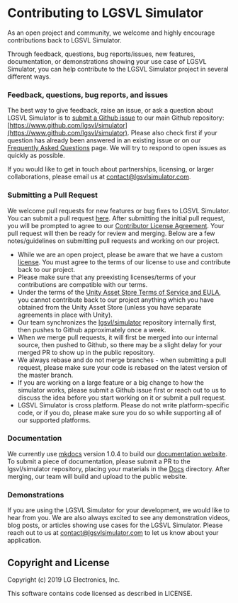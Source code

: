 # Contributing to LGSVL Simulator


As an open project and community, we welcome and highly encourage contributions back to LGSVL Simulator. 

Through feedback, questions, bug reports/issues, new features, documentation, or demonstrations showing your use case of LGSVL Simulator, you can help contribute to the LGSVL Simulator project in several different ways. 



### Feedback, questions, bug reports, and issues
The best way to give feedback, raise an issue, or ask a question about LGSVL Simulator is to [submit a Github issue](https://github.com/lgsvl/simulator/issues) to our main Github repository: [https://www.github.com/lgsvl/simulator](https://www.github.com/lgsvl/simulator). Please also check first if your question has already been answered in an existing issue or on our [Frequently Asked Questions](faq.md) page. We will try to respond to open issues as quickly as possible.

If you would like to get in touch about partnerships, licensing, or larger collaborations, please email us at [contact@lgsvlsimulator.com](mailto:contact@lgsvlsimulator.com).



### Submitting a Pull Request

We welcome pull requests for new features or bug fixes to LGSVL Simulator. You can submit a pull request [here](https://github.com/lgsvl/simulator/pulls). After submitting the initial pull request, you will be prompted to agree to our [Contributor License Agreement](https://github.com/lgsvl/simulator/blob/master/CONTRIBUTING.md). Your pull request will then be ready for review and merging. Below are a few notes/guidelines on submitting pull requests and working on our project.

* While we are an open project, please be aware that we have a custom [license](https://github.com/lgsvl/simulator/blob/master/LICENSE). You must agree to the terms of our license to use and contribute back to our project.
* Please make sure that any preexisting licenses/terms of your contributions are compatible with our terms.
* Under the terms of the [Unity Asset Store Terms of Service and EULA](https://unity3d.com/legal/as_terms), you cannot contribute back to our project anything which you have obtained from the Unity Asset Store (unless you have separate agreements in place with Unity).
* Our team synchronizes the [lgsvl/simulator](https://www.github.com/lgsvl/simualtor) repository internally first, then pushes to Github approximately once a week.
* When we merge pull requests, it will first be merged into our internal source, then pushed to Github, so there may be a slight delay for your merged PR to show up in the public repository.
* We always rebase and do not merge branches - when submitting a pull request, please make sure your code is rebased on the latest version of the master branch.
* If you are working on a large feature or a big change to how the simulator works, please submit a Github issue first or reach out to us to discuss the idea before you start working on it or submit a pull request.
* LGSVL Simulator is cross platform. Please do not write platform-specific code, or if you do, please make sure you do so while supporting all of our supported platforms.



### Documentation

We currently use [mkdocs](https://www.mkdocs.org/) version 1.0.4 to build our [documentation website](https://www.lgsvlsimulator.com/docs). To submit a piece of documentation, please submit a PR to the lgsvl/simulator repository, placing your materials in the [Docs](https://github.com/lgsvl/simulator/tree/master/Docs) directory. After merging, our team will build and upload to the public website.



### Demonstrations

If you are using the LGSVL Simulator for your development, we would like to hear from you. We are also always excited to see any demonstration videos, blog posts, or articles showing use cases for the LGSVL Simulator. Please reach out to us at [contact@lgsvlsimulator.com](mailto:contact@lgsvlsimulator.com) to let us know about your application.



## Copyright and License

Copyright (c) 2019 LG Electronics, Inc.

This software contains code licensed as described in LICENSE.

